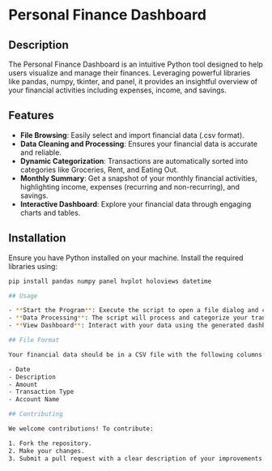 # Personal Finance Dashboard

## Description

The Personal Finance Dashboard is an intuitive Python tool designed to help users visualize and manage their finances. Leveraging powerful libraries like pandas, numpy, tkinter, and panel, it provides an insightful overview of your financial activities including expenses, income, and savings.

## Features

- **File Browsing**: Easily select and import financial data (.csv format).
- **Data Cleaning and Processing**: Ensures your financial data is accurate and reliable.
- **Dynamic Categorization**: Transactions are automatically sorted into categories like Groceries, Rent, and Eating Out.
- **Monthly Summary**: Get a snapshot of your monthly financial activities, highlighting income, expenses (recurring and non-recurring), and savings.
- **Interactive Dashboard**: Explore your financial data through engaging charts and tables.

## Installation

Ensure you have Python installed on your machine. Install the required libraries using:

```bash
pip install pandas numpy panel hvplot holoviews datetime

## Usage

- **Start the Program**: Execute the script to open a file dialog and choose your CSV file with transaction data.
- **Data Processing**: The script will process and categorize your transactions automatically.
- **View Dashboard**: Interact with your data using the generated dashboard filled with various widgets and visualizations.

## File Format

Your financial data should be in a CSV file with the following columns:

- Date
- Description
- Amount
- Transaction Type
- Account Name

## Contributing

We welcome contributions! To contribute:

1. Fork the repository.
2. Make your changes.
3. Submit a pull request with a clear description of your improvements.
